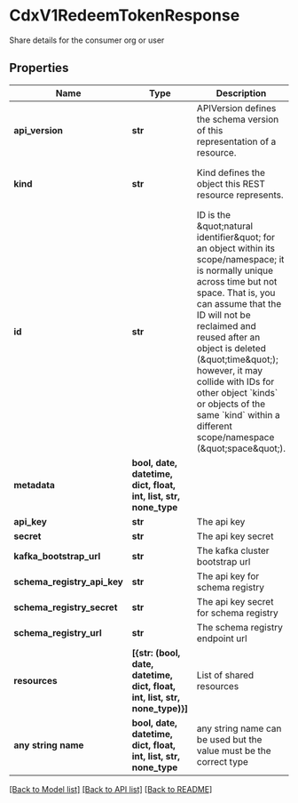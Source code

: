 # CdxV1RedeemTokenResponse

Share details for the consumer org or user

## Properties
Name | Type | Description | Notes
------------ | ------------- | ------------- | -------------
**api_version** | **str** | APIVersion defines the schema version of this representation of a resource. | [optional] [readonly]  if omitted the server will use the default value of "cdx/v1"
**kind** | **str** | Kind defines the object this REST resource represents. | [optional] [readonly]  if omitted the server will use the default value of "RedeemTokenResponse"
**id** | **str** | ID is the \&quot;natural identifier\&quot; for an object within its scope/namespace; it is normally unique across time but not space. That is, you can assume that the ID will not be reclaimed and reused after an object is deleted (\&quot;time\&quot;); however, it may collide with IDs for other object &#x60;kinds&#x60; or objects of the same &#x60;kind&#x60; within a different scope/namespace (\&quot;space\&quot;). | [optional] [readonly] 
**metadata** | **bool, date, datetime, dict, float, int, list, str, none_type** |  | [optional] 
**api_key** | **str** | The api key | [optional] [readonly] 
**secret** | **str** | The api key secret | [optional] [readonly] 
**kafka_bootstrap_url** | **str** | The kafka cluster bootstrap url | [optional] [readonly] 
**schema_registry_api_key** | **str** | The api key for schema registry | [optional] [readonly] 
**schema_registry_secret** | **str** | The api key secret for schema registry | [optional] [readonly] 
**schema_registry_url** | **str** | The schema registry endpoint url | [optional] [readonly] 
**resources** | **[{str: (bool, date, datetime, dict, float, int, list, str, none_type)}]** | List of shared resources | [optional] 
**any string name** | **bool, date, datetime, dict, float, int, list, str, none_type** | any string name can be used but the value must be the correct type | [optional]

[[Back to Model list]](../README.md#documentation-for-models) [[Back to API list]](../README.md#documentation-for-api-endpoints) [[Back to README]](../README.md)


